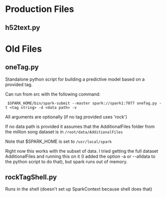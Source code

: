# Production Files

## h52text.py

# Old Files

## oneTag.py

Standalone python script for building a predictive model based on a provided tag.

Can run from src with the following command:

	 $SPARK_HOME/bin/spark-submit --master spark://spark1:7077 oneTag.py -t <tag string> -d <data path> -v

All arguments are optionally (if no tag provided uses 'rock')

If no data path is provided it assumes that the AdditionalFiles folder from the million song dataset is in ```/root/data/AdditionalFiles```

Note that $SPARK_HOME is set to ```/usr/local/spark```

Right now this works with the subset of data. I tried getting the full dataset AdditionalFiles and running this on it (I added the option -a or --alldata to the python script to do that), but spark runs out of memory.

## rockTagShell.py

Runs in the shell (doesn't set up SparkContext because shell does that)

